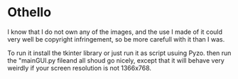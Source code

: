 # Othello

I know that I do not own any of the images, and the use I made of it could very well be copyright infringement, so be more carefull with it than I was.

To run it install the tkinter library or just run it as script usuing Pyzo.
then run the "mainGUI.py fileand all shoud go nicely, except that it will behave very weirdly if your screen resolution is not 1366x768.
